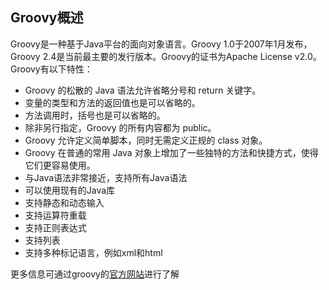 ## Groovy概述
Groovy是一种基于Java平台的面向对象语言。Groovy 1.0于2007年1月发布，Groovy 2.4是当前最主要的发行版本。Groovy的证书为Apache License v2.0。
Groovy有以下特性：
- Groovy 的松散的 Java 语法允许省略分号和 return 关键字。
- 变量的类型和方法的返回值也是可以省略的。
- 方法调用时，括号也是可以省略的。
- 除非另行指定，Groovy 的所有内容都为 public。
- Groovy 允许定义简单脚本，同时无需定义正规的 class 对象。
- Groovy 在普通的常用 Java 对象上增加了一些独特的方法和快捷方式，使得它们更容易使用。
- 与Java语法非常接近，支持所有Java语法
- 可以使用现有的Java库
- 支持静态和动态输入
- 支持运算符重载
- 支持正则表达式
- 支持列表
- 支持多种标记语言，例如xml和html

更多信息可通过groovy的[官方网站](http://www.groovy-lang.org/)进行了解

